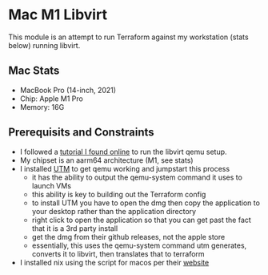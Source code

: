 # Mac M1 Libvirt

This module is an attempt to run Terraform against my workstation (stats below) running libvirt.


## Mac Stats

- MacBook Pro (14-inch, 2021)
- Chip: Apple M1 Pro
- Memory: 16G

## Prerequisits and Constraints

- I followed a [tutorial I found online](https://www.naut.ca/blog/2021/12/09/arm64-vm-on-macos-with-libvirt-qemu/) to run the libvirt qemu setup.
- My chipset is an aarm64 architecture (M1, see stats)
- I installed [UTM](https://github.com/utmapp/UTM) to get qemu working and jumpstart this process
  - it has the ability to output the qemu-system command it uses to launch VMs
  - this ability is key to building out the Terraform config
  - to install UTM you have to open the dmg then copy the application to your desktop rather than the application directory
  - right click to open the application so that you can get past the fact that it is a 3rd party install
  - get the dmg from their github releases, not the apple store
  - essentially, this uses the qemu-system command utm generates, converts it to libvirt, then translates that to terraform
- I installed nix using the script for macos per their [website](https://nixos.org/download.html#nix-install-macos)
